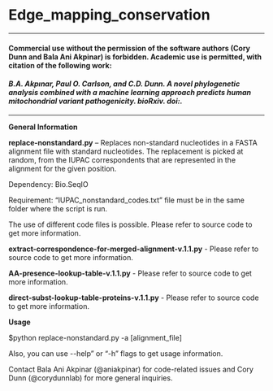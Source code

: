 # Edge_mapping_conservation

----
#### Commercial use without the permission of the software authors (Cory Dunn and Bala Ani Akpinar) is forbidden. Academic use is permitted, with citation of the following work:

#### _B.A. Akpınar, Paul O. Carlson, and C.D. Dunn. A novel phylogenetic analysis combined with a machine learning approach predicts human mitochondrial variant pathogenicity. bioRxiv. doi:._
----

**General Information**

**replace-nonstandard.py** – Replaces non-standard nucleotides in a FASTA alignment file with standard nucleotides. The replacement is picked at random, from the IUPAC correspondents that are represented in the alignment for the given position. 

Dependency: Bio.SeqIO

Requirement: “IUPAC_nonstandard_codes.txt” file must be in the same folder where the script is run.

The use of different code files is possible. Please refer to source code to get more information.

**extract-correspondence-for-merged-alignment-v.1.1.py** - Please refer to source code to get more information.

**AA-presence-lookup-table-v.1.1.py** - Please refer to source code to get more information.

**direct-subst-lookup-table-proteins-v.1.1.py** - Please refer to source code to get more information.

**Usage**

$python replace-nonstandard.py -a [alignment_file]

Also, you can use --help” or “-h” flags to get usage information. 

Contact Bala Ani Akpinar (@aniakpinar) for code-related issues and Cory Dunn (@corydunnlab) for more general inquiries.
